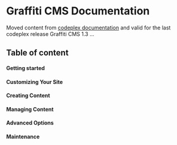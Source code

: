 # Graffiti CMS Documentation

Moved content from [codeplex documentation](http://graffiticms.codeplex.com/documentation) and valid for the last codeplex release Graffiti CMS 1.3 ...

## Table of content
#### Getting started
#### Customizing Your Site
#### Creating Content
#### Managing Content
#### Advanced Options
#### Maintenance